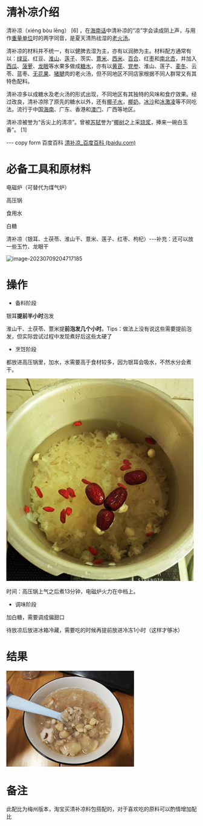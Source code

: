 # 清补凉介绍

清补凉（xiéng bòu lēng） [6] ，在[海南话](https://baike.baidu.com/item/海南话/7506152?fromModule=lemma_inlink)中清补凉的“凉”字会读成阴上声，与用作[重量单位](https://baike.baidu.com/item/重量单位/4571790?fromModule=lemma_inlink)时的两字同音，是夏天清热祛湿的[老火汤](https://baike.baidu.com/item/老火汤/6894108?fromModule=lemma_inlink)。

清补凉的材料并不统一，有以健脾去湿为主，亦有以润肺为主。材料配方通常有以：[绿豆](https://baike.baidu.com/item/绿豆/19947280?fromModule=lemma_inlink)、红豆、[淮山](https://baike.baidu.com/item/淮山/2218956?fromModule=lemma_inlink)、[莲子](https://baike.baidu.com/item/莲子/398426?fromModule=lemma_inlink)、茨实、[薏米](https://baike.baidu.com/item/薏米/3116601?fromModule=lemma_inlink)、[西米](https://baike.baidu.com/item/西米/30566?fromModule=lemma_inlink)、[百合](https://baike.baidu.com/item/百合/7886?fromModule=lemma_inlink)、红[枣](https://baike.baidu.com/item/枣/2816923?fromModule=lemma_inlink)和[南北杏](https://baike.baidu.com/item/南北杏/1104622?fromModule=lemma_inlink)，并加入[西瓜](https://baike.baidu.com/item/西瓜/333718?fromModule=lemma_inlink)、[菠萝](https://baike.baidu.com/item/菠萝/220259?fromModule=lemma_inlink)、[龙眼](https://baike.baidu.com/item/龙眼/39025?fromModule=lemma_inlink)等水果多做成[糖水](https://baike.baidu.com/item/糖水/2495507?fromModule=lemma_inlink)，亦有以[黄芪](https://baike.baidu.com/item/黄芪/563358?fromModule=lemma_inlink)、[党参](https://baike.baidu.com/item/党参/13922054?fromModule=lemma_inlink)、淮山、莲子、[麦冬](https://baike.baidu.com/item/麦冬/396276?fromModule=lemma_inlink)、云苓、蓝枣、[无花果](https://baike.baidu.com/item/无花果/447?fromModule=lemma_inlink)、[猪腱](https://baike.baidu.com/item/猪腱/4660374?fromModule=lemma_inlink)肉的老火汤，但不同地区不同店家根据不同人群常又有其特色配料。

清补凉多以成糖水及老火汤的形式出现，不同地区有其独特的风味和食疗效果。经过改良，清补凉除了原先的糖水以外，还有[椰子水](https://baike.baidu.com/item/椰子水/22475266?fromModule=lemma_inlink)，[椰奶](https://baike.baidu.com/item/椰奶/7678171?fromModule=lemma_inlink)，[冰沙](https://baike.baidu.com/item/冰沙/10959443?fromModule=lemma_inlink)和[冰激凌](https://baike.baidu.com/item/冰激凌/6206315?fromModule=lemma_inlink)等不同吃法。流行于中国[海南](https://baike.baidu.com/item/海南/13346?fromModule=lemma_inlink)、广东、香港和[澳门](https://baike.baidu.com/item/澳门/24335?fromModule=lemma_inlink)、广西等地区。

清补凉被誉为“舌尖上的清凉”。曾被[苏轼](https://baike.baidu.com/item/苏轼/53906?fromModule=lemma_inlink)誉为“[椰树](https://baike.baidu.com/item/椰树/2805578?fromModule=lemma_inlink)之上采[琼浆](https://baike.baidu.com/item/琼浆/10015699?fromModule=lemma_inlink)，捧来一碗白玉香”。 [1]

--- copy form 百度百科 [清补凉_百度百科 (baidu.com)](https://baike.baidu.com/item/清补凉/1191233)



# 必备工具和原材料

电磁炉（可替代为煤气炉）

高压锅

食用水

白糖

清补凉（银耳、土茯苓、淮山干、薏米、莲子、红枣、枸杞）---补充：还可以放一些玉竹、龙眼干

![image-20230709204717185](./images/image-20230709204717185.png)



# 操作

- 备料阶段

银耳**提前半小时**泡发

淮山干、土茯苓、薏米提**前泡发几个小时**。Tips：做法上没有说这些需要提前泡发，但实际尝试过程中发现煮好后这些太硬了



- 烹饪阶段

都放进高压锅里，加水，水需要高于食材较多，因为银耳会吸水，不然水分会煮干。

![image-20230715154414149](./images/image-20230715154414149.png)

时间：高压锅上气之后煮13分钟，电磁炉火力在中档上。



- 调味阶段

加白糖，需要调成偏甜口

待放凉后放进冰箱冷藏，需要吃的时候再提前放进冷冻1小时（这样才够冰）



# 结果

<img src="./images/c10396db3bf4ec81d59055ea1aace80.jpg" alt="c10396db3bf4ec81d59055ea1aace80" style="zoom: 33%;" />



# 备注

此配比为梅州版本，淘宝买清补凉料包搭配的，对于喜欢吃的原料可以酌情增加配比